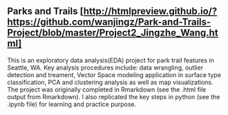 ## Parks and Trails [http://htmlpreview.github.io/?https://github.com/wanjingz/Park-and-Trails-Project/blob/master/Project2_Jingzhe_Wang.html]

This is an exploratory data analysis(EDA) project for park trail features in Seattle, WA. Key analysis procedures include: data wrangling,
outlier detection and treament, Vector Space modeling application in surface type classification, PCA and clustering analysis as well as 
map visualizations. The project was originally completed in Rmarkdown (see the .html file output from Rmarkdown). I also replicated the key 
steps in python (see the .ipynb file) for learning and practice purpose. 


